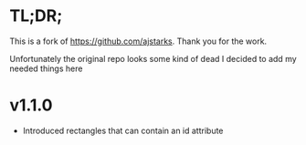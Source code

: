# TL;DR;
This is a fork of https://github.com/ajstarks. Thank you for the work.

Unfortunately the original repo looks some kind of dead I decided to add my needed things here

# v1.1.0
* Introduced rectangles that can contain an id attribute

